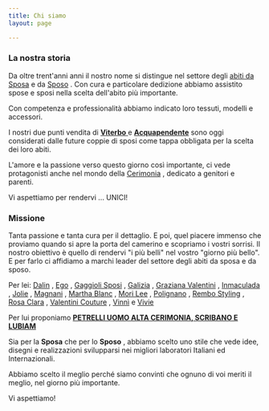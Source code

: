 ```yaml
---
title: Chi siamo
layout: page

---
```

### La nostra storia

Da oltre trent'anni anni il nostro nome si distingue nel settore degli [abiti da Sposa](/sposa "Abiti da Sposa") e da [Sposo](/sposo "Abiti da Sposo") . Con cura e particolare dedizione abbiamo assistito spose e sposi nella scelta dell'abito più importante.

Con competenza e professionalità abbiamo indicato loro tessuti, modelli e accessori.

I nostri due punti vendita di [**Viterbo** ](https://www.gaggiolisposi.it/punti-vendita-viterbo-acquapendente.html "Abiti da Sposa Viterbo") e [**Acquapendente**](https://www.gaggiolisposi.it/punti-vendita-viterbo-acquapendente.html "Abiti da Sposa Acquapendente") sono oggi considerati dalle future coppie di sposi come tappa obbligata per la scelta dei loro abiti.

L'amore e la passione verso questo giorno così importante, ci vede protagonisti anche nel mondo della [Cerimonia](/cerimonia "Abiti da Cerimonia") , dedicato a genitori e parenti.

Vi aspettiamo per rendervi ... UNICI!

### Missione

Tanta passione e tanta cura per il dettaglio. E poi, quel piacere immenso che proviamo quando si apre la porta del camerino e scopriamo i vostri sorrisi. Il nostro obiettivo è quello di rendervi "i più belli" nel vostro "giorno più bello". E per farlo ci affidiamo a marchi leader del settore degli abiti da sposa e da sposo.

Per lei: [Dalin](/sposa "Abiti da Sposa") , [Ego](/sposa "Abiti da Sposa") , [Gaggioli Sposi](/sposa "Abiti da Sposa") , [Galizia](/sposa "Abiti da Sposa") , [Graziana Valentini](/sposa "Abiti da Sposa") , [Inmaculada](/sposa "Abiti da Sposa") , [Jolie](/sposa "Abiti da Sposa") , [Magnani](/sposa "Abiti da Sposa") , [Martha Blanc](/sposa "Abiti da Sposa") , [Mori Lee](/sposa "Abiti da Sposa") , [Polignano](/sposa "Abiti da Sposa") , [Rembo Styling](/sposa "Abiti da Sposa") , [Rosa Clara](/sposa "Abiti da Sposa") , [Valentini Couture](/sposa "Abiti da Sposa") , [Vinnì](/sposa "Abiti da Sposa") e [Vivie](/sposa "Abiti da Sposa")

Per lui proponiamo [**PETRELLI UOMO ALTA CERIMONIA, SCRIBANO E LUBIAM**](/sposo "Abiti da Sposo")

Sia per la **Sposa** che per lo **Sposo** , abbiamo scelto uno stile che vede idee, disegni e realizzazioni svilupparsi nei migliori laboratori Italiani ed Internazionali.

Abbiamo scelto il meglio perché siamo convinti che ognuno di voi meriti il ​​meglio, nel giorno più importante.

Vi aspettiamo!